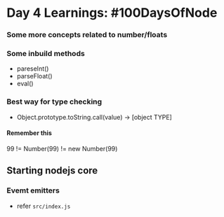# Day 4 Learnings: #100DaysOfNode

### Some more concepts related to number/floats

### Some inbuild methods
- pareseInt()
- parseFloat()
- eval()

### Best way for type checking
- Object.prototype.toString.call(value) -> [object TYPE]

#### Remember this
99 != Number(99) != new Number(99)

## Starting nodejs core
### Evemt emitters
- refer `src/index.js`